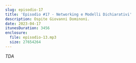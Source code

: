 ```yaml
---
slug: episodio-17
title: 'Episodio #17 - Networking e Modelli Dichiarativi'
description: Ospite Giovanni Dominoni.
date: 2023-04-17
itunesDuration: 3456
enclosure:
  file: episodio-13.mp3
  size: 27654264
---
```


_TDA_
